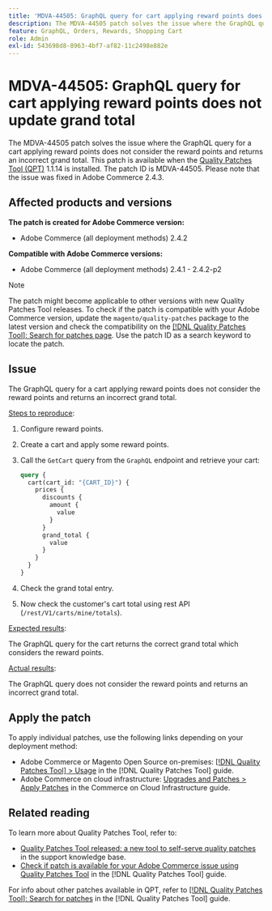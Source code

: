 ```yaml
---
title: 'MDVA-44505: GraphQL query for cart applying reward points does not update grand total'
description: The MDVA-44505 patch solves the issue where the GraphQL query for a cart applying reward points does not consider the reward points and returns an incorrect grand total. This patch is available when the [Quality Patches Tool (QPT)](https://experienceleague.adobe.com/en/docs/commerce-operations/tools/quality-patches-tool/quality-patches-tool-to-self-serve-quality-patches) 1.1.14 is installed. The patch ID is MDVA-44505. Please note that the issue was fixed in Adobe Commerce 2.4.3.
feature: GraphQL, Orders, Rewards, Shopping Cart
role: Admin
exl-id: 543698d8-8963-4bf7-af82-11c2498e882e
---
```

# MDVA-44505: GraphQL query for cart applying reward points does not update grand total

The MDVA-44505 patch solves the issue where the GraphQL query for a cart applying reward points does not consider the reward points and returns an incorrect grand total. This patch is available when the [Quality Patches Tool (QPT)](https://experienceleague.adobe.com/en/docs/commerce-operations/tools/quality-patches-tool/quality-patches-tool-to-self-serve-quality-patches) 1.1.14 is installed. The patch ID is MDVA-44505. Please note that the issue was fixed in Adobe Commerce 2.4.3.

## Affected products and versions

**The patch is created for Adobe Commerce version:**

* Adobe Commerce (all deployment methods) 2.4.2

**Compatible with Adobe Commerce versions:**

* Adobe Commerce (all deployment methods) 2.4.1 - 2.4.2-p2

>[!NOTE]
>
>The patch might become applicable to other versions with new Quality Patches Tool releases. To check if the patch is compatible with your Adobe Commerce version, update the `magento/quality-patches` package to the latest version and check the compatibility on the [[!DNL Quality Patches Tool]: Search for patches page](https://experienceleague.adobe.com/en/docs/commerce-operations/tools/quality-patches-tool/quality-patches-tool-to-self-serve-quality-patches). Use the patch ID as a search keyword to locate the patch.

## Issue

The GraphQL query for a cart applying reward points does not consider the reward points and returns an incorrect grand total.

<u>Steps to reproduce</u>:

1. Configure reward points.
1. Create a cart and apply some reward points.
1. Call the `GetCart` query from the `GraphQL` endpoint and retrieve your cart:

    ```GraphQL
    query {
      cart(cart_id: "{CART_ID}") {
        prices {
          discounts {
            amount {
              value
            }
          }
          grand_total {
            value
          }
        }
      }
    }
    ```
    
1. Check the grand total entry.
1. Now check the customer's cart total using rest API (`/rest/V1/carts/mine/totals`).

<u>Expected results</u>:

The GraphQL query for the cart returns the correct grand total which considers the reward points.

<u>Actual results</u>:

The GraphQL query does not consider the reward points and returns an incorrect grand total.

## Apply the patch

To apply individual patches, use the following links depending on your deployment method:

* Adobe Commerce or Magento Open Source on-premises: [[!DNL Quality Patches Tool] > Usage](/help/tools/quality-patches-tool/usage.md) in the [!DNL Quality Patches Tool] guide.
* Adobe Commerce on cloud infrastructure: [Upgrades and Patches > Apply Patches](https://experienceleague.adobe.com/docs/commerce-cloud-service/user-guide/develop/upgrade/apply-patches.html) in the Commerce on Cloud Infrastructure guide.

## Related reading

To learn more about Quality Patches Tool, refer to:

* [Quality Patches Tool released: a new tool to self-serve quality patches](https://experienceleague.adobe.com/en/docs/commerce-operations/tools/quality-patches-tool/quality-patches-tool-to-self-serve-quality-patches) in the support knowledge base.
* [Check if patch is available for your Adobe Commerce issue using Quality Patches Tool](/help/tools/quality-patches-tool/patches-available-in-qpt/check-patch-for-magento-issue-with-magento-quality-patches.md) in the [!DNL Quality Patches Tool] guide.

For info about other patches available in QPT, refer to [[!DNL Quality Patches Tool]: Search for patches](https://experienceleague.adobe.com/tools/commerce-quality-patches/index.html) in the [!DNL Quality Patches Tool] guide.
